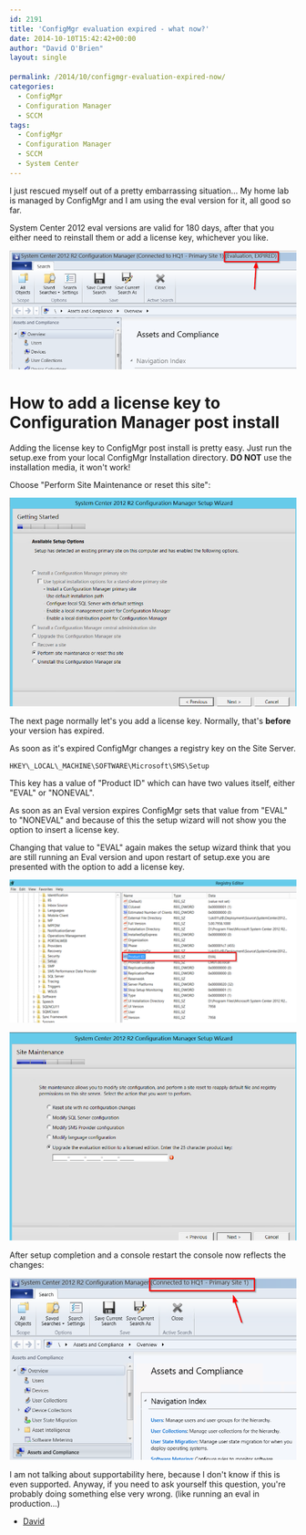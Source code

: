 ```yaml
---
id: 2191
title: 'ConfigMgr evaluation expired - what now?'
date: 2014-10-10T15:42:42+00:00
author: "David O'Brien"
layout: single

permalink: /2014/10/configmgr-evaluation-expired-now/
categories:
  - ConfigMgr
  - Configuration Manager
  - SCCM
tags:
  - ConfigMgr
  - Configuration Manager
  - SCCM
  - System Center
---
```

I just rescued myself out of a pretty embarrassing situation... My home lab is managed by ConfigMgr and I am using the eval version for it, all good so far.

System Center 2012 eval versions are valid for 180 days, after that you either need to reinstall them or add a license key, whichever you like.

![image](/media/2014/10/image3.png)

# How to add a license key to Configuration Manager post install

Adding the license key to ConfigMgr post install is pretty easy. Just run the setup.exe from your local ConfigMgr Installation directory. **DO NOT** use the installation media, it won't work!

Choose "Perform Site Maintenance or reset this site":

![image](/media/2014/10/image4.png)

The next page normally let's you add a license key. Normally, that's **before** your version has expired.

As soon as it's expired ConfigMgr changes a registry key on the Site Server.

```
HKEY\_LOCAL\_MACHINE\SOFTWARE\Microsoft\SMS\Setup
```

This key has a value of "Product ID" which can have two values itself, either "EVAL" or "NONEVAL".

As soon as an Eval version expires ConfigMgr sets that value from "EVAL" to "NONEVAL" and because of this the setup wizard will not show you the option to insert a license key.

Changing that value to "EVAL" again makes the setup wizard think that you are still running an Eval version and upon restart of setup.exe you are presented with the option to add a license key.

![image](/media/2014/10/image5.png)

![image](/media/2014/10/image6.png)

After setup completion and a console restart the console now reflects the changes:

![image](/media/2014/10/image7.png)

I am not talking about supportability here, because I don't know if this is even supported. Anyway, if you need to ask yourself this question, you're probably doing something else very wrong. (like running an eval in production...)

- [David](http://twitter.com/david_obrien)


